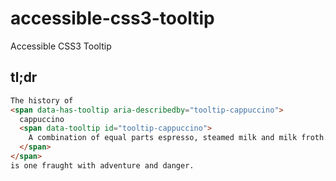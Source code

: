 # accessible-css3-tooltip
Accessible CSS3 Tooltip

## tl;dr

```html
The history of
<span data-has-tooltip aria-describedby="tooltip-cappuccino">
  cappuccino
  <span data-tooltip id="tooltip-cappuccino">
    A combination of equal parts espresso, steamed milk and milk froth.
  </span>
</span>
is one fraught with adventure and danger.
```
